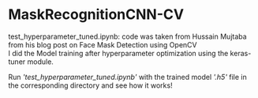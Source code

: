 # MaskRecognitionCNN-CV

test_hyperparameter_tuned.ipynb: code was taken from Hussain Mujtaba from his blog post on Face Mask Detection using OpenCV <br>
I did the Model training after hyperparameter optimization using the keras-tuner module. 

Run *'test_hyperparameter_tuned.ipynb'* with the trained model *'.h5'* file in the corresponding directory and see how it works!<br>
